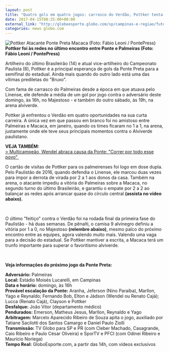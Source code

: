 ```yaml
---
layout: post
title: "Quatro gols em quatro jogos: carrasco do Verdão, Pottker tenta manter média "
date: 2017-04-15T08:25:00+00:00
external_link: "http://globoesporte.globo.com/sp/campinas-e-regiao/futebol/times/ponte-preta/noticia/2017/04/quatro-gols-em-quatro-jogos-carrasco-do-verdao-pottker-tenta-manter-media.html"
categories: news globo.com
---
```

 ![Pottker Atacante Ponte Preta Macaca (Foto: Fábio Leoni / PontePress)](http://s2.glbimg.com/GoFcChOzQjTo9FuEmxmvzYzGxp0=/6x0:878x668/300x230/s.glbimg.com/es/ge/f/original/2017/03/30/flf30032017.jpg "Pottker Atacante Ponte Preta Macaca (Foto: Fábio Leoni / PontePress)")**Pottker&nbsp;foi às redes no último encontro entre Ponte e Palmeiras (Foto: Fábio Leoni / PontePress)**

Artilheiro do último Brasileirão (14) e atual vice-artilheiro do Campeonato Paulista (8), Pottker é a principal esperança de gols da Ponte Preta para a semifinal do estadual. Ainda mais quando do outro lado está uma das vítimas prediletas do "Bruxo".

Com fama de carrasco do Palmeiras desde a época em que atuava pelo Linense, ele defende a média de um gol por jogo contra o adversário deste domingo, às 16h, no Majestoso - e também do outro sábado, às 19h, na arena alviverde.

Pottker já enfrentou o Verdão em quatro oportunidades na sua curta carreira. A única vez em que passou em branco foi no amistoso entre Palmeiras e Macaca, em janeiro, quando os times ficaram no 1 a 1, na arena, justamente onde ele teve seus principais momentos contra o Alviverde paulistano.&nbsp;

**VEJA TAMBÉM:**  
[\>&nbsp;Multicampeão, Wendel abraça causa da Ponte: "Correr por todo esse povo"&nbsp;](http://globoesporte.globo.com/sp/campinas-e-regiao/futebol/times/ponte-preta/noticia/2017/04/multicampeao-wendel-abraca-causa-da-ponte-correr-por-todo-esse-povo.html)

O cartão de visitas de Pottker para os palmeirenses foi logo em dose dupla. Pelo Paulistão de 2016, quando defendia o Linense, ele marcou duas vezes para impor a derrota de virada por 2 a 1 aos donos da casa.&nbsp;Também na arena, o atacante impediu a vitória do Palmeiras sobre a Macaca, no segundo turno do último Brasileirão, e garantiu o empate por 2 a 2 ao balançar as redes após arrancar quase do círculo central **(assista no vídeo abaixo).**

&nbsp;

O último "feitiço" contra o Verdão foi na rodada final da primeira fase do Paulistão - há duas semanas. De pênalti, o camisa 9 alvinegro definiu a vitória por 1 a 0, no Majestoso **(relembre abaixo)**, mesmo palco do próximo encontro entre as equipes, agora valendo muito mais. Valendo uma vaga para a decisão do estadual. Se Pottker mantiver a escrita, a Macaca terá um trunfo importante para superar o favoritismo alviverde.&nbsp;

&nbsp;

**Veja informações do próximo jogo da Ponte Preta:**  
  
**Adversário:** Palmeiras  
**Local:** Estádio Moisés Lucarelli, em Campinas  
**Data e horário:** domingo, às 16h  
**Provável escalação da Ponte:** Aranha, Jeferson (Nino Paraíba), Marllon, Yago e Reynaldo; Fernando Bob, Elton e Jádson (Wendel ou Renato Cajá); Lucca (Renato Cajá), Clayson e Pottker  
**Desfalque:** João Vitor (departamento médico)  
**Pendurados:** Emerson, Matheus Jesus, Marllon, Reynaldo e Yago  
**Arbitragem:** Marcelo Aparecido Ribeiro de Souza apita o jogo, auxiliado por Tatiane Sacilotti dos Santos Camargo e Daniel Paulo Ziolli  
**Transmissão:** TV Globo para SP e PR (com Cleber Machado, Casagrande, Caio Ribeiro e Paulo César Oliveira) e SporTV e PFCI (com Odinei Ribeiro e Mauricio Noriega)  
**Tempo Real:** GloboEsporte.com, a partir das 14h, com vídeos exclusivos&nbsp;

